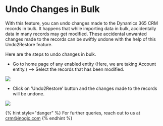 # Undo Changes in Bulk

With this feature, you can undo changes made to the Dynamics 365 CRM records in bulk. It happens that while importing data in bulk, accidentally data in many records may get modified. These accidental unwanted changes made to the records can be swiftly undone with the help of this Undo2Restore feature.

Here are the steps to undo changes in bulk.

* Go to home page of any enabled entity (Here, we are taking Account entity.) --> Select the records that has been modified.

![](<../../.gitbook/assets/Bulk undo\_2.png>)



* Click on 'Undo2Restore' button and the changes made to the records will be undone.

![](<../../.gitbook/assets/Bulk undo\_3.png>)



{% hint style="danger" %}
For further queries, reach out to us at [crm@inogic.com](mailto:crm@inogic.com)
{% endhint %}

&#x20;
